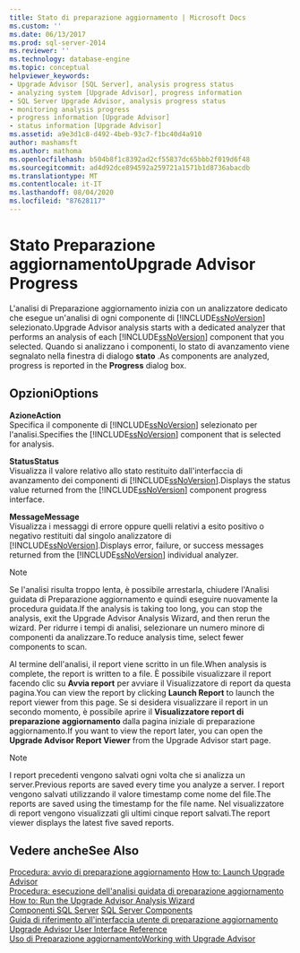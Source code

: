 ```yaml
---
title: Stato di preparazione aggiornamento | Microsoft Docs
ms.custom: ''
ms.date: 06/13/2017
ms.prod: sql-server-2014
ms.reviewer: ''
ms.technology: database-engine
ms.topic: conceptual
helpviewer_keywords:
- Upgrade Advisor [SQL Server], analysis progress status
- analyzing system [Upgrade Advisor], progress information
- SQL Server Upgrade Advisor, analysis progress status
- monitoring analysis progress
- progress information [Upgrade Advisor]
- status information [Upgrade Advisor]
ms.assetid: a9e3d1c8-d492-4beb-93c7-f1bc40d4a910
author: mashamsft
ms.author: mathoma
ms.openlocfilehash: b504b8f1c8392ad2cf55837dc65bbb2f019d6f48
ms.sourcegitcommit: ad4d92dce894592a259721a1571b1d8736abacdb
ms.translationtype: MT
ms.contentlocale: it-IT
ms.lasthandoff: 08/04/2020
ms.locfileid: "87628117"
---
```

# <a name="upgrade-advisor-progress"></a><span data-ttu-id="92e00-102">Stato Preparazione aggiornamento</span><span class="sxs-lookup"><span data-stu-id="92e00-102">Upgrade Advisor Progress</span></span>
  <span data-ttu-id="92e00-103">L'analisi di Preparazione aggiornamento inizia con un analizzatore dedicato che esegue un'analisi di ogni componente di [!INCLUDE[ssNoVersion](../../includes/ssnoversion-md.md)] selezionato.</span><span class="sxs-lookup"><span data-stu-id="92e00-103">Upgrade Advisor analysis starts with a dedicated analyzer that performs an analysis of each [!INCLUDE[ssNoVersion](../../includes/ssnoversion-md.md)] component that you selected.</span></span> <span data-ttu-id="92e00-104">Quando si analizzano i componenti, lo stato di avanzamento viene segnalato nella finestra di dialogo **stato** .</span><span class="sxs-lookup"><span data-stu-id="92e00-104">As components are analyzed, progress is reported in the **Progress** dialog box.</span></span>  
  
## <a name="options"></a><span data-ttu-id="92e00-105">Opzioni</span><span class="sxs-lookup"><span data-stu-id="92e00-105">Options</span></span>  
 <span data-ttu-id="92e00-106">**Azione**</span><span class="sxs-lookup"><span data-stu-id="92e00-106">**Action**</span></span>  
 <span data-ttu-id="92e00-107">Specifica il componente di [!INCLUDE[ssNoVersion](../../includes/ssnoversion-md.md)] selezionato per l'analisi.</span><span class="sxs-lookup"><span data-stu-id="92e00-107">Specifies the [!INCLUDE[ssNoVersion](../../includes/ssnoversion-md.md)] component that is selected for analysis.</span></span>  
  
 <span data-ttu-id="92e00-108">**Status**</span><span class="sxs-lookup"><span data-stu-id="92e00-108">**Status**</span></span>  
 <span data-ttu-id="92e00-109">Visualizza il valore relativo allo stato restituito dall'interfaccia di avanzamento dei componenti di [!INCLUDE[ssNoVersion](../../includes/ssnoversion-md.md)].</span><span class="sxs-lookup"><span data-stu-id="92e00-109">Displays the status value returned from the [!INCLUDE[ssNoVersion](../../includes/ssnoversion-md.md)] component progress interface.</span></span>  
  
 <span data-ttu-id="92e00-110">**Message**</span><span class="sxs-lookup"><span data-stu-id="92e00-110">**Message**</span></span>  
 <span data-ttu-id="92e00-111">Visualizza i messaggi di errore oppure quelli relativi a esito positivo o negativo restituiti dal singolo analizzatore di [!INCLUDE[ssNoVersion](../../includes/ssnoversion-md.md)].</span><span class="sxs-lookup"><span data-stu-id="92e00-111">Displays error, failure, or success messages returned from the [!INCLUDE[ssNoVersion](../../includes/ssnoversion-md.md)] individual analyzer.</span></span>  
  
> [!NOTE]  
>  <span data-ttu-id="92e00-112">Se l'analisi risulta troppo lenta, è possibile arrestarla, chiudere l'Analisi guidata di Preparazione aggiornamento e quindi eseguire nuovamente la procedura guidata.</span><span class="sxs-lookup"><span data-stu-id="92e00-112">If the analysis is taking too long, you can stop the analysis, exit the Upgrade Advisor Analysis Wizard, and then rerun the wizard.</span></span> <span data-ttu-id="92e00-113">Per ridurre i tempi di analisi, selezionare un numero minore di componenti da analizzare.</span><span class="sxs-lookup"><span data-stu-id="92e00-113">To reduce analysis time, select fewer components to scan.</span></span>  
  
 <span data-ttu-id="92e00-114">Al termine dell'analisi, il report viene scritto in un file.</span><span class="sxs-lookup"><span data-stu-id="92e00-114">When analysis is complete, the report is written to a file.</span></span> <span data-ttu-id="92e00-115">È possibile visualizzare il report facendo clic su **Avvia report** per avviare il Visualizzatore di report da questa pagina.</span><span class="sxs-lookup"><span data-stu-id="92e00-115">You can view the report by clicking **Launch Report** to launch the report viewer from this page.</span></span> <span data-ttu-id="92e00-116">Se si desidera visualizzare il report in un secondo momento, è possibile aprire il **Visualizzatore report di preparazione aggiornamento** dalla pagina iniziale di preparazione aggiornamento.</span><span class="sxs-lookup"><span data-stu-id="92e00-116">If you want to view the report later, you can open the **Upgrade Advisor Report Viewer** from the Upgrade Advisor start page.</span></span>  
  
> [!NOTE]  
>  <span data-ttu-id="92e00-117">I report precedenti vengono salvati ogni volta che si analizza un server.</span><span class="sxs-lookup"><span data-stu-id="92e00-117">Previous reports are saved every time you analyze a server.</span></span> <span data-ttu-id="92e00-118">I report vengono salvati utilizzando il valore timestamp come nome del file.</span><span class="sxs-lookup"><span data-stu-id="92e00-118">The reports are saved using the timestamp for the file name.</span></span> <span data-ttu-id="92e00-119">Nel visualizzatore di report vengono visualizzati gli ultimi cinque report salvati.</span><span class="sxs-lookup"><span data-stu-id="92e00-119">The report viewer displays the latest five saved reports.</span></span>  
  
## <a name="see-also"></a><span data-ttu-id="92e00-120">Vedere anche</span><span class="sxs-lookup"><span data-stu-id="92e00-120">See Also</span></span>  
 <span data-ttu-id="92e00-121">[Procedura: avvio di preparazione aggiornamento](../../../2014/sql-server/install/how-to-launch-upgrade-advisor.md) </span><span class="sxs-lookup"><span data-stu-id="92e00-121">[How to: Launch Upgrade Advisor](../../../2014/sql-server/install/how-to-launch-upgrade-advisor.md) </span></span>  
 <span data-ttu-id="92e00-122">[Procedura: esecuzione dell'analisi guidata di preparazione aggiornamento](../../../2014/sql-server/install/how-to-run-the-upgrade-advisor-analysis-wizard.md) </span><span class="sxs-lookup"><span data-stu-id="92e00-122">[How to: Run the Upgrade Advisor Analysis Wizard](../../../2014/sql-server/install/how-to-run-the-upgrade-advisor-analysis-wizard.md) </span></span>  
 <span data-ttu-id="92e00-123">[Componenti SQL Server](../../../2014/sql-server/install/sql-server-components.md) </span><span class="sxs-lookup"><span data-stu-id="92e00-123">[SQL Server Components](../../../2014/sql-server/install/sql-server-components.md) </span></span>  
 <span data-ttu-id="92e00-124">[Guida di riferimento all'interfaccia utente di preparazione aggiornamento](../../../2014/sql-server/install/upgrade-advisor-user-interface-reference.md) </span><span class="sxs-lookup"><span data-stu-id="92e00-124">[Upgrade Advisor User Interface Reference](../../../2014/sql-server/install/upgrade-advisor-user-interface-reference.md) </span></span>  
 [<span data-ttu-id="92e00-125">Uso di Preparazione aggiornamento</span><span class="sxs-lookup"><span data-stu-id="92e00-125">Working with Upgrade Advisor</span></span>](../../../2014/sql-server/install/working-with-upgrade-advisor.md)  
  
  
